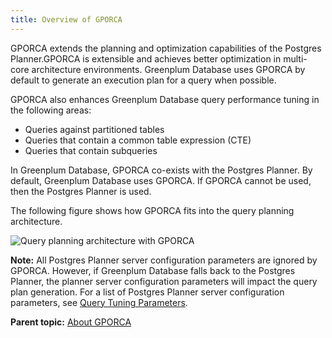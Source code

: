 ```yaml
---
title: Overview of GPORCA 
---
```


GPORCA extends the planning and optimization capabilities of the Postgres Planner.GPORCA is extensible and achieves better optimization in multi-core architecture environments. Greenplum Database uses GPORCA by default to generate an execution plan for a query when possible.

GPORCA also enhances Greenplum Database query performance tuning in the following areas:

-   Queries against partitioned tables
-   Queries that contain a common table expression \(CTE\)
-   Queries that contain subqueries

In Greenplum Database, GPORCA co-exists with the Postgres Planner. By default, Greenplum Database uses GPORCA. If GPORCA cannot be used, then the Postgres Planner is used.

The following figure shows how GPORCA fits into the query planning architecture.

![Query planning architecture with GPORCA](../../graphics/piv-opt.png)

**Note:** All Postgres Planner server configuration parameters are ignored by GPORCA. However, if Greenplum Database falls back to the Postgres Planner, the planner server configuration parameters will impact the query plan generation. For a list of Postgres Planner server configuration parameters, see [Query Tuning Parameters](../../../ref_guide/config_params/guc_category-list.html).

**Parent topic:** [About GPORCA](../../query/topics/query-piv-optimizer.html)

